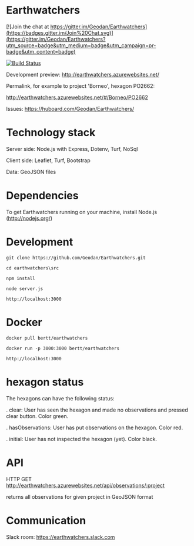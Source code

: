 # Earthwatchers

[![Join the chat at https://gitter.im/Geodan/Earthwatchers](https://badges.gitter.im/Join%20Chat.svg)](https://gitter.im/Geodan/Earthwatchers?utm_source=badge&utm_medium=badge&utm_campaign=pr-badge&utm_content=badge)

[![Build Status](https://travis-ci.org/Geodan/Earthwatchers.svg?branch=master)](https://travis-ci.org/Geodan/Earthwatchers)

Development preview: http://earthwatchers.azurewebsites.net/

Permalink, for example to project 'Borneo', hexagon PO2662: 

http://earthwatchers.azurewebsites.net/#/Borneo/PO2662

Issues: https://huboard.com/Geodan/Earthwatchers/

# Technology stack

Server side: Node.js with Express, Dotenv, Turf, NoSql

Client side: Leaflet, Turf, Bootstrap

Data: GeoJSON files

# Dependencies

To get Earthwatchers running on your machine, install Node.js (http://nodejs.org/)

# Development

```
git clone https://github.com/Geodan/Earthwatchers.git

cd earthwatchers\src

npm install

node server.js

http://localhost:3000
```

# Docker

```
docker pull bertt/earthwatchers

docker run -p 3000:3000 bertt/earthwatchers

http://localhost:3000
```

# hexagon status

The hexagons can have the following status:

. clear: User has seen the hexagon and made no observations and pressed clear button. Color green.

. hasObservations: User has put observations on the hexagon. Color red.

. initial: User has not inspected the hexagon (yet). Color black.

# API

HTTP GET http://earthwatchers.azurewebsites.net/api/observations/:project

returns all observations for given project in GeoJSON format

# Communication

Slack room:  https://earthwatchers.slack.com
